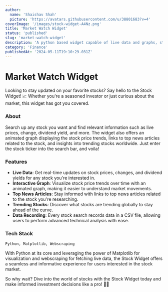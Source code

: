 ```yaml
---
author:
  name: 'Shaishav Shah'
  picture: 'https://avatars.githubusercontent.com/u/38801683?v=4'
coverImage: '/images/stock-widget-A4Nz.png'
title: 'Market Watch Widget'
status: 'published'
slug: 'market-watch-widget'
description: 'A python based widget capable of live data and graphs, stock-specific news, trending tickers, and data recording. '
category: 'Finance'
publishedAt: '2024-05-11T19:10:29.031Z'
---
```


# Market Watch Widget

Looking to stay updated on your favorite stocks? Say hello to the Stock Widget! 📈 Whether you're a seasoned investor or just curious about the market, this widget has got you covered.

### About

Search up any stock you want and find relevant information such as live prices, change, dividend yield, and more. The widget also offers an animated graph displaying the stock price trends, links to top news articles related to the stock, and insights into trending stocks worldwide. Just enter the stock ticker into the search bar, and voila!

### Features

- **Live Data**: Get real-time updates on stock prices, changes, and dividend yields for any stock you're interested in.
- **Interactive Graph**: Visualize stock price trends over time with an animated graph, making it easier to understand market movements.
- **Top News Articles**: Stay informed with links to top news articles related to the stock you're researching.
- **Trending Stocks**: Discover what stocks are trending globally to stay ahead of the curve.
- **Data Recording**: Every stock search records data in a CSV file, allowing users to perform advanced technical analysis with ease.

### Tech Stack

```plaintext
Python, Matplotlib, Webscraping
```

With Python at its core and leveraging the power of Matplotlib for visualization and webscraping for fetching live data, the Stock Widget offers a seamless and informative experience for users interested in the stock market.

So why wait? Dive into the world of stocks with the Stock Widget today and make informed investment decisions like a pro! 💼✨